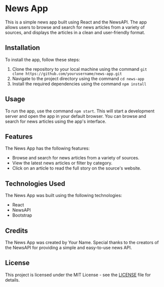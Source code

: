 # News App

This is a simple news app built using React and the NewsAPI. The app allows users to browse and search for news articles from a variety of sources, and displays the articles in a clean and user-friendly format.

## Installation

To install the app, follow these steps:

1. Clone the repository to your local machine using the command `git clone https://github.com/yourusername/news-app.git`
2. Navigate to the project directory using the command `cd news-app`
3. Install the required dependencies using the command `npm install`

## Usage

To run the app, use the command `npm start`. This will start a development server and open the app in your default browser. You can browse and search for news articles using the app's interface.

## Features

The News App has the following features:

- Browse and search for news articles from a variety of sources.
- View the latest news articles or filter by category.
- Click on an article to read the full story on the source's website.

## Technologies Used

The News App was built using the following technologies:

- React
- NewsAPI
- Bootstrap

## Credits

The News App was created by Your Name. Special thanks to the creators of the NewsAPI for providing a simple and easy-to-use news API.

## License

This project is licensed under the MIT License - see the [LICENSE](LICENSE) file for details.
